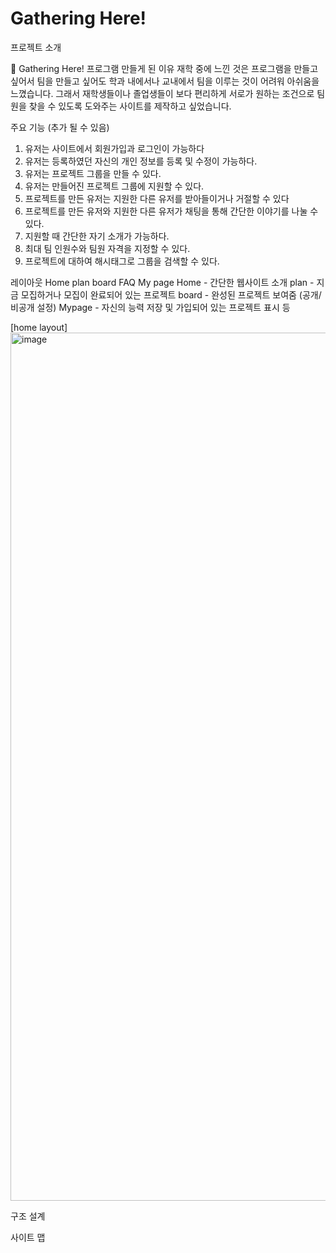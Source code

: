 # Gathering Here!

프로젝트 소개

🚩 Gathering Here! 프로그램
만들게 된 이유
 재학 중에 느낀 것은 프로그램을 만들고 싶어서 팀을 만들고 싶어도 학과 내에서나 교내에서 팀을 이루는 것이 어려워 아쉬움을 느꼈습니다. 그래서 재학생들이나 졸업생들이 보다 편리하게 서로가 원하는 조건으로 팀원을 찾을 수 있도록 도와주는 사이트를 제작하고 싶었습니다.
 
주요 기능
 (추가 될 수 있음)
 1. 유저는 사이트에서 회원가입과 로그인이 가능하다
 2. 유저는 등록하였던 자신의 개인 정보를 등록 및 수정이 가능하다.
 3. 유저는 프로젝트 그룹을 만들 수 있다.
 4. 유저는 만들어진 프로젝트 그룹에 지원할 수 있다.
 5. 프로젝트를 만든 유저는 지원한 다른 유저를 받아들이거나 거절할 수 있다
 6. 프로젝트를 만든 유저와 지원한 다른 유저가 채팅을 통해 간단한 이야기를 나눌 수 있다.
 7. 지원할 때 간단한 자기 소개가 가능하다.
 8. 최대 팀 인원수와 팀원 자격을 지정할 수 있다.
 9. 프로젝트에 대하여 해시태그로 그룹을 검색할 수 있다.
 
레이아웃
 Home plan board FAQ My page
 Home - 간단한 웹사이트 소개
	plan - 지금 모집하거나 모집이 완료되어 있는 프로젝트
	board - 완성된 프로젝트 보여줌 (공개/비공개 설정)
	Mypage - 자신의 능력 저장 및 가입되어 있는 프로젝트 표시 등

[home layout]
<img width="1389" alt="image" src="https://user-images.githubusercontent.com/88300899/223646537-9966338a-ddee-452c-aea1-d05fe058291b.png">

구조 설계

사이트 맵

